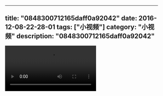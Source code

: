 
---
title: "0848300712165daff0a92042"
date: 2016-12-08-22-28-01
tags: ["小视频"]
category: "小视频"
description: "0848300712165daff0a92042"
---
<video src="http://ohtsqip0g.bkt.clouddn.com/0848300712165daff0a92042.mp4" controls="controls"></video>
